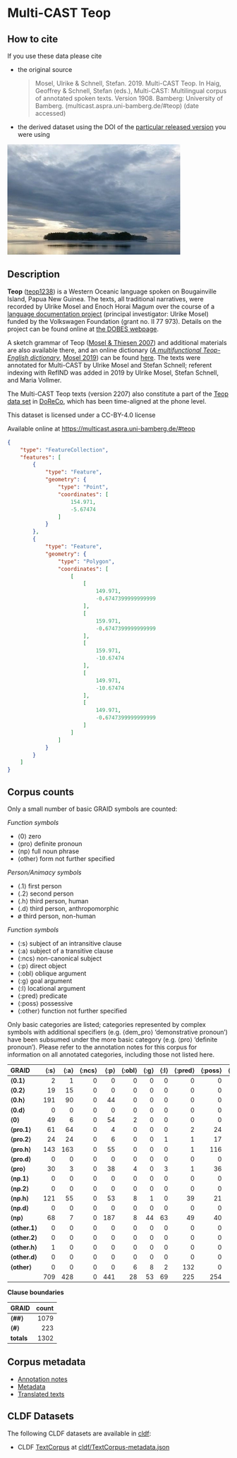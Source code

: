 # Multi-CAST Teop

## How to cite

If you use these data please cite
- the original source
  > Mosel, Ulrike & Schnell, Stefan. 2019. Multi-CAST Teop. In Haig, Geoffrey & Schnell, Stefan (eds.), Multi-CAST: Multilingual corpus of annotated spoken texts. Version 1908. Bamberg: University of Bamberg. (multicast.aspra.uni-bamberg.de/#teop) (date accessed)
- the derived dataset using the DOI of the [particular released version](../../releases/) you were using

![](cldf/media/image.jpg)

## Description


**Teop** ([teop1238](https://glottolog.org/resource/languoid/id/teop1238)) is a Western Oceanic language spoken on Bougainville Island, Papua New Guinea. The texts, all traditional narratives, were recorded by Ulrike Mosel and Enoch Horai Magum over the course of a [language documentation project](http://dobes.mpi.nl/projects/teop/) (principal investigator: Ulrike Mosel) funded by the Volkswagen Foundation (grant no. II 77 973). Details on the project can be found online at [the DOBES webpage](http://dobes.mpi.nl/projects/teop/).

A sketch grammar of Teop ([Mosel & Thiesen 2007](Source#cldf:mosel.thiesen2007)) and additional materials are also available there, and an online dictionary (*[A multifunctional Teop-English dictionary](https://dictionaria.clld.org/contributions/teop)*, [Mosel 2019](Source#cldf:mosel2019)) can be found [here](https://dictionaria.clld.org/contributions/teop). The texts were annotated for Multi-CAST by Ulrike Mosel and Stefan Schnell; referent indexing with RefIND was added in 2019 by Ulrike Mosel, Stefan Schnell, and Maria Vollmer.

The Multi-CAST Teop texts (version 2207) also constitute a part of the [Teop data set](https://doreco.huma-num.fr/languages/teop1238) in [DoReCo](https://doreco.huma-num.fr/), which has been time-aligned at the phone level.

This dataset is licensed under a CC-BY-4.0 license

Available online at https://multicast.aspra.uni-bamberg.de/#teop


```geojson
{
    "type": "FeatureCollection",
    "features": [
        {
            "type": "Feature",
            "geometry": {
                "type": "Point",
                "coordinates": [
                    154.971,
                    -5.67474
                ]
            }
        },
        {
            "type": "Feature",
            "geometry": {
                "type": "Polygon",
                "coordinates": [
                    [
                        [
                            149.971,
                            -0.6747399999999999
                        ],
                        [
                            159.971,
                            -0.6747399999999999
                        ],
                        [
                            159.971,
                            -10.67474
                        ],
                        [
                            149.971,
                            -10.67474
                        ],
                        [
                            149.971,
                            -0.6747399999999999
                        ]
                    ]
                ]
            }
        }
    ]
}
```



## Corpus counts

Only a small number of basic GRAID symbols are counted:

*Function symbols*
- ⟨0⟩ zero
- ⟨pro⟩ definite pronoun
- ⟨np⟩ full noun phrase
- ⟨other⟩ form not further specified

*Person/Animacy symbols*
- ⟨.1⟩ first person
- ⟨.2⟩ second person
- ⟨.h⟩ third person, human
- ⟨.d⟩ third person, anthropomorphic
- ø third person, non-human

*Function symbols*
- ⟨:s⟩ subject of an intransitive clause
- ⟨:a⟩ subject of a transitive clause
- ⟨:ncs⟩ non-canonical subject
- ⟨:p⟩ direct object
- ⟨:obl⟩ oblique argument
- ⟨:g⟩ goal argument
- ⟨:l⟩ locational argument
- ⟨:pred⟩ predicate
- ⟨:poss⟩ possessive
- ⟨:other⟩ function not further specified

Only basic categories are listed; categories represented by complex symbols with additional
specifiers (e.g. ⟨dem_pro⟩ ‘demonstrative pronoun’) have been subsumed under the more basic
category (e.g. ⟨pro⟩ ‘definite pronoun’). Please refer to the annotation notes for this corpus for
information on all annotated categories, including those not listed here.

| GRAID | ⟨:s⟩ | ⟨:a⟩ | ⟨:ncs⟩ | ⟨:p⟩ | ⟨:obl⟩ | ⟨:g⟩ | ⟨:l⟩ | ⟨:pred⟩ | ⟨:poss⟩ | ⟨:other⟩ | totals |
|:--------------|-------:|-------:|---------:|-------:|---------:|-------:|-------:|----------:|----------:|-----------:|---------:|
| **⟨0.1⟩** | 2 | 1 | 0 | 0 | 0 | 0 | 0 | 0 | 0 | 0 | 3 |
| **⟨0.2⟩** | 19 | 15 | 0 | 0 | 0 | 0 | 0 | 0 | 0 | 0 | 34 |
| **⟨0.h⟩** | 191 | 90 | 0 | 44 | 0 | 0 | 0 | 0 | 0 | 0 | 325 |
| **⟨0.d⟩** | 0 | 0 | 0 | 0 | 0 | 0 | 0 | 0 | 0 | 0 | 0 |
| **⟨0⟩** | 49 | 6 | 0 | 54 | 2 | 0 | 0 | 0 | 0 | 0 | 111 |
| **⟨pro.1⟩** | 61 | 64 | 0 | 4 | 0 | 0 | 0 | 2 | 24 | 0 | 155 |
| **⟨pro.2⟩** | 24 | 24 | 0 | 6 | 0 | 0 | 1 | 1 | 17 | 0 | 73 |
| **⟨pro.h⟩** | 143 | 163 | 0 | 55 | 0 | 0 | 0 | 1 | 116 | 1 | 479 |
| **⟨pro.d⟩** | 0 | 0 | 0 | 0 | 0 | 0 | 0 | 0 | 0 | 0 | 0 |
| **⟨pro⟩** | 30 | 3 | 0 | 38 | 4 | 0 | 3 | 1 | 36 | 4 | 119 |
| **⟨np.1⟩** | 0 | 0 | 0 | 0 | 0 | 0 | 0 | 0 | 0 | 0 | 0 |
| **⟨np.2⟩** | 0 | 0 | 0 | 0 | 0 | 0 | 0 | 0 | 0 | 0 | 0 |
| **⟨np.h⟩** | 121 | 55 | 0 | 53 | 8 | 1 | 0 | 39 | 21 | 0 | 298 |
| **⟨np.d⟩** | 0 | 0 | 0 | 0 | 0 | 0 | 0 | 0 | 0 | 0 | 0 |
| **⟨np⟩** | 68 | 7 | 0 | 187 | 8 | 44 | 63 | 49 | 40 | 50 | 516 |
| **⟨other.1⟩** | 0 | 0 | 0 | 0 | 0 | 0 | 0 | 0 | 0 | 0 | 0 |
| **⟨other.2⟩** | 0 | 0 | 0 | 0 | 0 | 0 | 0 | 0 | 0 | 0 | 0 |
| **⟨other.h⟩** | 1 | 0 | 0 | 0 | 0 | 0 | 0 | 0 | 0 | 0 | 1 |
| **⟨other.d⟩** | 0 | 0 | 0 | 0 | 0 | 0 | 0 | 0 | 0 | 0 | 0 |
| **⟨other⟩** | 0 | 0 | 0 | 0 | 6 | 8 | 2 | 132 | 0 | 0 | 148 |
| | 709 | 428 | 0 | 441 | 28 | 53 | 69 | 225 | 254 | 55 | 2262 |


**Clause boundaries**

| GRAID | count |
|:-----------|--------:|
| **⟨##⟩** | 1079 |
| **⟨#⟩** | 223 |
| **totals** | 1302 |



## Corpus metadata

- [Annotation notes](cldf/media/annotation-notes.pdf)
- [Metadata](cldf/media/metadata.pdf)
- [Translated texts](cldf/media/translated-texts.pdf)


## CLDF Datasets

The following CLDF datasets are available in [cldf](cldf):

- CLDF [TextCorpus](https://github.com/cldf/cldf/tree/master/modules/TextCorpus) at [cldf/TextCorpus-metadata.json](cldf/TextCorpus-metadata.json)